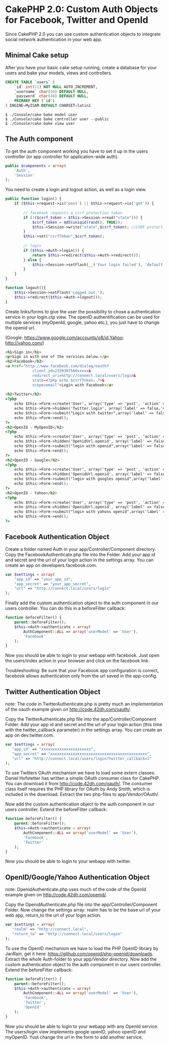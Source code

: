 CakePHP 2.0: Custom Auth Objects for Facebook, Twitter and OpenId
====================================================================================

Since CakePHP 2.0 you can use custom authentication objects to integrate social 
network authentication in your web app.

Minimal Cake setup
------------------

After you have your basic cake setup running, create a database for your users
and bake your models, views and controllers.

```SQL
CREATE TABLE `users` (
	`id` int(11) NOT NULL AUTO_INCREMENT,
	`username` char(50) DEFAULT NULL,
	`password` char(40) DEFAULT NULL,
	PRIMARY KEY (`id`)
) ENGINE=MyISAM DEFAULT CHARSET=latin1
```

```
$ ./Console/cake bake model user
$ ./Console/cake bake controller user --public
$ ./Console/cake bake view user
```

The Auth component
------------------

To get the auth component working you have to set it up in the users controller 
(or app controller for application-wide auth).

```php
public $components = array(
	'Auth',
	'Session'
);
```

You need to create a login and logout action, as well as a login view.

```php
public function login() {
	if ($this->request->is('post') || $this->request->is('get')) {
		
		// facebook requests a csrf protection token
        if (!($csrf_token = $this->Session->read("state"))) {
			$csrf_token = md5(uniqid(rand(), TRUE));
			$this->Session->write("state",$csrf_token); //CSRF protection
		}
		$this->set("csrfToken",$csrf_token);
		
		// login 		
		if ($this->Auth->login()) {
			return $this->redirect($this->Auth->redirect());
		} else {
			$this->Session->setFlash(__('Your login failed'), 'default', array(), 'auth');
		}
	}
}
```

```php
function logout(){
	$this->Session->setFlash('Logged out.');
	$this->redirect($this->Auth->logout());
}
```

Create links/forms to give the user the possibility to chose a authentication service in your
login.ctp view. The openID authentification can be used for multiple services (myOpenId, google,
yahoo etc.), you just have to change the openid url.

(Google: https://www.google.com/accounts/o8/id,Yahoo: http://yahoo.com/)

```html
<h1>Sign in</h1>
<p>Sign in with one of the services below.</p>
<h2>Facebook</h2>
<a href="http://www.facebook.com/dialog/oauth?
			client_id=2339307566xxxxx&
			redirect_uri=http://connect.local/users/login&
			state=<?php echo $csrfToken; ?>&
			scope=email">Login with Facebook</a>
			
<h2>Twitter</h2>
<?php
	echo $this->Form->create('User', array('type' => 'post', 'action' => 'login'));
	echo $this->Form->hidden('Twitter.login', array('label' => false,'value' => '1'));
	echo $this->Form->submit("Login with twitter",array('label' => false));
	echo $this->Form->end();
?>
<h2>OpenID - MyOpenID</h2>
<?php
	echo $this->Form->create('User', array('type' => 'post', 'action' => 'login'));
	echo $this->Form->hidden('OpenidUrl.openid', array('label' => false,'value' => 'http://myopenid.com/'));
	echo $this->Form->submit("login with openid",array('label' => false,));
	echo $this->Form->end();
?>	
<h2>OpenID - Google</h2>
<?php
	echo $this->Form->create('User', array('type' => 'post', 'action' => 'login'));
	echo $this->Form->hidden('OpenidUrl.openid', array('label' => false,'value' => 'https://www.google.com/accounts/o8/id'));
	echo $this->Form->submit("login with googles openid",array('label' => false,));
	echo $this->Form->end();
?>	
<h2>OpenID - Yahoo</h2>
<?php
	echo $this->Form->create('User', array('type' => 'post', 'action' => 'login'));
	echo $this->Form->hidden('OpenidUrl.openid', array('label' => false,'value' => 'http://yahoo.com/'));
	echo $this->Form->submit("login with yahoos openid",array('label' => false,));
	echo $this->Form->end();
?>			
```

Facebook Authentication Object
------------------------------

Create a folder named Auth in your app/Controller/Component directory. Copy the FacebookAuthenticate.php file into the Folder.
Add your app id and secret and the url of your login action in the settings array. You can create an app on developers.facebook.com.

```php
var $settings = array(
	"app_id" => "your_app_id",
	"app_secret" => "your_app_secret",
	"url" => "http://connect.local/users/login"
); 
```

Finally add the custom authentication object to the auth component in our users controller. You can do this in a beforeFilter callback:

```php
function beforeFilter() {
	parent::beforeFilter();
	$this->Auth->authenticate = array(
		AuthComponent::ALL => array('userModel' => 'User'),
		'Facebook'
	);
}
```

Now you should be able to login to your webapp with facebook. Just open the users/index action in your browser and click on 
the facebook link. 

Troubleshooting: Be sure that your Facebook app configuration is correct, facebook allows authentication only from the url 
saved in the app-config.

Twitter Authentication Object
-----------------------------

note: The code in TwitterAuthenticate.php is pretty much an implementation of the oauth example given on http://code.42dh.com/oauth/.

Copy the TwitterAuthenticate.php file into the app/Controller/Component Folder. Add your app id and secret and the url of your login action (this time with the twitter_callback parameter) in the settings array. You can create an app on dev.twitter.com.

```php
var $settings = array(
   "app_id" => "xxxxxxxxxxxxxxxxxxxxxx",
   "app_secret" => "xxxxxxxxxxxxxxxxxxxxxxxxxxxxxxxxxxxxxxxxxxx",
   "url" => "http://connect.local/users/login?twitter_callback=1"
); 
```

To use Twitters OAuth mechanism we have to load some extern classes. Daniel Hofstetter has written a simple OAuth consumer class for CakePHP. You can
download it from http://code.42dh.com/oauth/. The consumer class itself requires the PHP library for OAuth by Andy Smith, which is included in the download.
Extract the two php-files to app/Vendor/OAuth/.

Now add the custom authentication object to the auth component in our users controller. Extend the beforeFilter callback:

```php
function beforeFilter() {
	parent::beforeFilter();
	$this->Auth->authenticate = array(
		AuthComponent::ALL => array('userModel' => 'User'),
		'Facebook',
		'Twitter'
	);
}
```

Now you should be able to login to your webapp with twitter.


OpenID/Google/Yahoo Authentication Object
-----------------------------------------

note: OpenidAuthenticate.php uses much of the code of the OpenId example given on http://code.42dh.com/openid/.

Copy the OpenidAuthenticate.php file into the app/Controller/Component Folder. Now change the settings array: realm has to be the base url of your web app, return_to the url of your login action.  

```php
var $settings = array(
   "realm" => "http://connect.local",
   "return_to" => "http://connect.local/users/login"
); 
```

To use the OpenID mechanism we have to load the PHP OpenID library by JanRain, get it here: https://github.com/openid/php-openid/downloads. Extract the whole Auth-folder to your app/Vendor directory.
Now add the custom authentication object to the auth component in our users controller. Extend the beforeFilter callback:

```php
function beforeFilter() {
	parent::beforeFilter();
	$this->Auth->authenticate = array(
		AuthComponent::ALL => array('userModel' => 'User'),
		'Facebook',
		'Twitter',
		'OpenId'
	);
}
```

Now you should be able to login to your webapp with any OpenId service. The users/login view 
implements google openID, yahoo openID and myOpenID. Yust change the url in the form to add
another service.